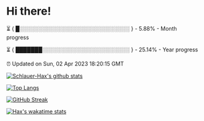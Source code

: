 # Hi there!

⏳ { █░░░░░░░░░░░░░░░░░░░░░░░░░░░░░ } - 5.88% - Month progress

⏳ { ███████░░░░░░░░░░░░░░░░░░░░░░░ } - 25.14% - Year progress

⏰ Updated on Sun, 02 Apr 2023 18:20:15 GMT


[![Schlauer-Hax's github stats](https://github-readme-stats.vercel.app/api?username=Schlauer-Hax&show_icons=true&theme=dark&count_private=true)](https://github.com/Schlauer-Hax)


[![Top Langs](https://github-readme-stats.vercel.app/api/top-langs/?username=Schlauer-Hax&layout=compact&theme=dark)](https://github.com/Schlauer-Hax?tab=repositories)

[![GitHub Streak](https://streak-stats.demolab.com?user=Schlauer-Hax&theme=dark)](https://git.io/streak-stats)

[![Hax's wakatime stats](https://github-readme-stats.vercel.app/api/wakatime?username=Hax&theme=dark)](https://wakatime.com/@Hax)

